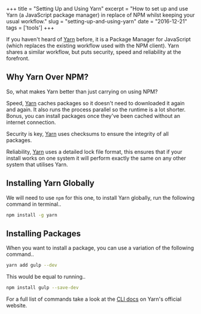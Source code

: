 +++
title = "Setting Up and Using Yarn"
excerpt = "How to set up and use Yarn (a JavaScript package manager) in replace of NPM whilst keeping your usual workflow."
slug = "setting-up-and-using-yarn"
date = "2016-12-21"
tags = ['tools']
+++

If you haven't heard of [Yarn](https://yarnpkg.com/) before, it is a Package Manager for JavaScript (which replaces the existing workflow used with the NPM client). Yarn shares a similar workflow, but puts security, speed and reliability at the forefront. 

## Why Yarn Over NPM?

So, what makes Yarn better than just carrying on using NPM?

Speed, [Yarn](https://yarnpkg.com/) caches packages so it doesn't need to downloaded it again and again. It also runs the process parallel so the runtime is a lot shorter. Bonus, you can install packages once they've been cached without an internet connection. 
  
Security is key, [Yarn](https://yarnpkg.com/) uses checksums to ensure the integrity of all packages. 

Reliability, [Yarn](https://yarnpkg.com/) uses a detailed lock file format, this ensures that if your install works on one system it will perform exactly the same on any other system that utilises Yarn.

## Installing Yarn Globally

We will need to use `npm` for this one, to install Yarn globally, run the following command in terminal..

```bash
npm install -g yarn  
```

## Installing Packages

When you want to install a package, you can use a variation of the following command..

```bash
yarn add gulp --dev
```

This would be equal to running..

```bash
npm install gulp --save-dev  
```  

For a full list of commands take a look at the [CLI docs](https://yarnpkg.com/en/docs/cli/) on Yarn's official website.